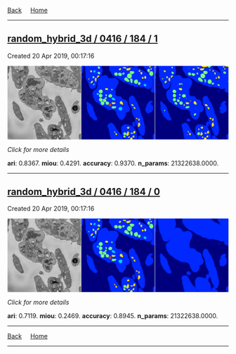 
[Back](..)&nbsp;&nbsp;&nbsp;&nbsp;&nbsp;[Home](https://leapmanlab.github.io/snapshots)

---

<div class="summary"><a href="1"><h2>random_hybrid_3d / 0416 / 184 / 1</h2></a><p>Created 20 Apr 2019, 00:17:16
</p><a href="1"><img src="1/media/summary.png" align="center"></a><p>
<i>Click for more details</i>
</p></div>

**ari**: 0.8367. **miou**: 0.4291. **accuracy**: 0.9370. **n_params**: 21322638.0000. 

---

<div class="summary"><a href="0"><h2>random_hybrid_3d / 0416 / 184 / 0</h2></a><p>Created 20 Apr 2019, 00:17:16
</p><a href="0"><img src="0/media/summary.png" align="center"></a><p>
<i>Click for more details</i>
</p></div>

**ari**: 0.7119. **miou**: 0.2469. **accuracy**: 0.8945. **n_params**: 21322638.0000. 

---

[Back](..)&nbsp;&nbsp;&nbsp;&nbsp;&nbsp;[Home](https://leapmanlab.github.io/snapshots)

---